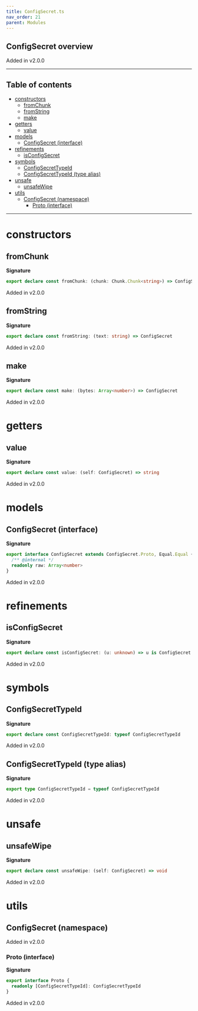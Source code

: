 ```yaml
---
title: ConfigSecret.ts
nav_order: 21
parent: Modules
---
```


## ConfigSecret overview

Added in v2.0.0

---

<h2 class="text-delta">Table of contents</h2>

- [constructors](#constructors)
  - [fromChunk](#fromchunk)
  - [fromString](#fromstring)
  - [make](#make)
- [getters](#getters)
  - [value](#value)
- [models](#models)
  - [ConfigSecret (interface)](#configsecret-interface)
- [refinements](#refinements)
  - [isConfigSecret](#isconfigsecret)
- [symbols](#symbols)
  - [ConfigSecretTypeId](#configsecrettypeid)
  - [ConfigSecretTypeId (type alias)](#configsecrettypeid-type-alias)
- [unsafe](#unsafe)
  - [unsafeWipe](#unsafewipe)
- [utils](#utils)
  - [ConfigSecret (namespace)](#configsecret-namespace)
    - [Proto (interface)](#proto-interface)

---

# constructors

## fromChunk

**Signature**

```ts
export declare const fromChunk: (chunk: Chunk.Chunk<string>) => ConfigSecret
```

Added in v2.0.0

## fromString

**Signature**

```ts
export declare const fromString: (text: string) => ConfigSecret
```

Added in v2.0.0

## make

**Signature**

```ts
export declare const make: (bytes: Array<number>) => ConfigSecret
```

Added in v2.0.0

# getters

## value

**Signature**

```ts
export declare const value: (self: ConfigSecret) => string
```

Added in v2.0.0

# models

## ConfigSecret (interface)

**Signature**

```ts
export interface ConfigSecret extends ConfigSecret.Proto, Equal.Equal {
  /** @internal */
  readonly raw: Array<number>
}
```

Added in v2.0.0

# refinements

## isConfigSecret

**Signature**

```ts
export declare const isConfigSecret: (u: unknown) => u is ConfigSecret
```

Added in v2.0.0

# symbols

## ConfigSecretTypeId

**Signature**

```ts
export declare const ConfigSecretTypeId: typeof ConfigSecretTypeId
```

Added in v2.0.0

## ConfigSecretTypeId (type alias)

**Signature**

```ts
export type ConfigSecretTypeId = typeof ConfigSecretTypeId
```

Added in v2.0.0

# unsafe

## unsafeWipe

**Signature**

```ts
export declare const unsafeWipe: (self: ConfigSecret) => void
```

Added in v2.0.0

# utils

## ConfigSecret (namespace)

Added in v2.0.0

### Proto (interface)

**Signature**

```ts
export interface Proto {
  readonly [ConfigSecretTypeId]: ConfigSecretTypeId
}
```

Added in v2.0.0
